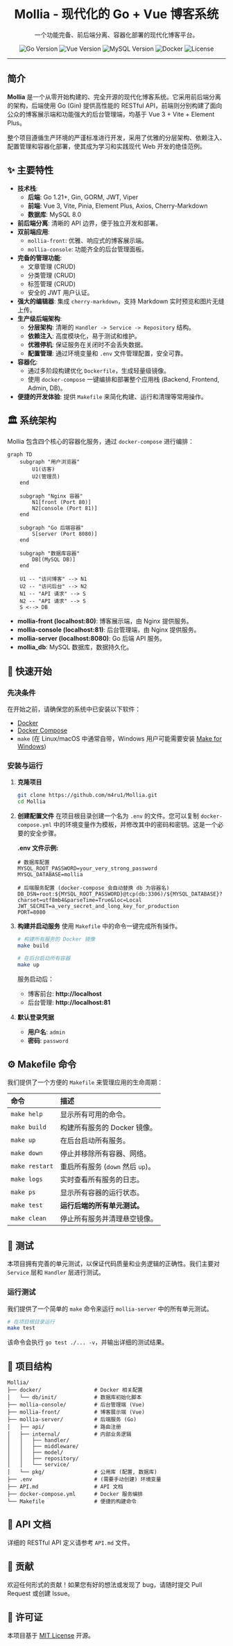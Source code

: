 <div align="center">
  <h1>Mollia - 现代化的 Go + Vue 博客系统</h1>
  <p>
    一个功能完备、前后端分离、容器化部署的现代化博客平台。
  </p>
  <p>
    <img src="https://img.shields.io/badge/Go-1.21+-00ADD8?style=for-the-badge&logo=go" alt="Go Version" />
    <img src="https://img.shields.io/badge/Vue.js-3.x-4FC08D?style=for-the-badge&logo=vue.js" alt="Vue Version" />
    <img src="https://img.shields.io/badge/MySQL-8.0-4479A1?style=for-the-badge&logo=mysql" alt="MySQL Version" />
    <img src="https://img.shields.io/badge/Docker-Powered-2496ED?style=for-the-badge&logo=docker" alt="Docker" />
    <img src="https://img.shields.io/badge/License-MIT-yellow.svg?style=for-the-badge" alt="License" />
  </p>
</div>

---

## 简介

**Mollia** 是一个从零开始构建的、完全开源的现代化博客系统。它采用前后端分离的架构，后端使用 Go (Gin) 提供高性能的 RESTful API，前端则分别构建了面向公众的博客展示端和功能强大的后台管理端，均基于 Vue 3 + Vite + Element Plus。

整个项目遵循生产环境的严谨标准进行开发，采用了优雅的分层架构、依赖注入、配置管理和容器化部署，使其成为学习和实践现代 Web 开发的绝佳范例。

## ✨ 主要特性

-   **技术栈**:
    -   **后端**: Go 1.21+, Gin, GORM, JWT, Viper
    -   **前端**: Vue 3, Vite, Pinia, Element Plus, Axios, Cherry-Markdown
    -   **数据库**: MySQL 8.0
-   **前后端分离**: 清晰的 API 边界，便于独立开发和部署。
-   **双前端应用**:
    -   `mollia-front`: 优雅、响应式的博客展示端。
    -   `mollia-console`: 功能齐全的后台管理面板。
-   **完备的管理功能**:
    -   文章管理 (CRUD)
    -   分类管理 (CRUD)
    -   标签管理 (CRUD)
    -   安全的 JWT 用户认证。
-   **强大的编辑器**: 集成 `cherry-markdown`，支持 Markdown 实时预览和图片无缝上传。
-   **生产级后端架构**:
    -   **分层架构**: 清晰的 `Handler -> Service -> Repository` 结构。
    -   **依赖注入**: 高度模块化，易于测试和维护。
    -   **优雅停机**: 保证服务在关闭时不会丢失数据。
    -   **配置管理**: 通过环境变量和 `.env` 文件管理配置，安全可靠。
-   **容器化**:
    -   通过多阶段构建优化 `Dockerfile`，生成轻量级镜像。
    -   使用 `docker-compose` 一键编排和部署整个应用栈 (Backend, Frontend, Admin, DB)。
-   **便捷的开发体验**: 提供 `Makefile` 来简化构建、运行和清理等常用操作。

## 🏛️ 系统架构

Mollia 包含四个核心的容器化服务，通过 `docker-compose` 进行编排：

```mermaid
graph TD
    subgraph "用户浏览器"
        U1(访客)
        U2(管理员)
    end

    subgraph "Nginx 容器"
        N1[front (Port 80)]
        N2[console (Port 81)]
    end

    subgraph "Go 后端容器"
        S[server (Port 8080)]
    end

    subgraph "数据库容器"
        DB[(MySQL DB)]
    end

    U1 -- "访问博客" --> N1
    U2 -- "访问后台" --> N2
    N1 -- "API 请求" --> S
    N2 -- "API 请求" --> S
    S <--> DB
```

-   **mollia-front (localhost:80)**: 博客展示端，由 Nginx 提供服务。
-   **mollia-console (localhost:81)**: 后台管理端，由 Nginx 提供服务。
-   **mollia-server (localhost:8080)**: Go 后端 API 服务。
-   **mollia_db**: MySQL 数据库，数据持久化。

## 🚀 快速开始

### 先决条件

在开始之前，请确保您的系统中已安装以下软件：
-   [Docker](https://www.docker.com/get-started)
-   [Docker Compose](https://docs.docker.com/compose/install/)
-   `make` (在 Linux/macOS 中通常自带，Windows 用户可能需要安装 [Make for Windows](http://gnuwin32.sourceforge.net/packages/make.htm))

### 安装与运行

1.  **克隆项目**
    ```bash
    git clone https://github.com/m4ru1/Mollia.git
    cd Mollia
    ```

2.  **创建配置文件**
    在项目根目录创建一个名为 `.env` 的文件。您可以复制 `docker-compose.yml` 中的环境变量作为模板，并修改其中的密码和密钥。这是一个必要的安全步骤。
    
    **.env 文件示例:**
    ```env
    # 数据库配置
    MYSQL_ROOT_PASSWORD=your_very_strong_password
    MYSQL_DATABASE=mollia

    # 后端服务配置 (docker-compose 会自动替换 db 为容器名)
    DB_DSN=root:${MYSQL_ROOT_PASSWORD}@tcp(db:3306)/${MYSQL_DATABASE}?charset=utf8mb4&parseTime=True&loc=Local
    JWT_SECRET=a_very_secret_and_long_key_for_production
    PORT=8080
    ```

3.  **构建并启动服务**
    使用 `Makefile` 中的命令一键完成所有操作。

    ```bash
    # 构建所有服务的 Docker 镜像
    make build

    # 在后台启动所有容器
    make up
    ```
    服务启动后：
    -   博客前台: **http://localhost**
    -   后台管理: **http://localhost:81**

4.  **默认登录凭据**
    -   **用户名**: `admin`
    -   **密码**: `password`

## ⚙️ Makefile 命令

我们提供了一个方便的 `Makefile` 来管理应用的生命周期：

| 命令 | 描述 |
| :--- | :--- |
| `make help` | 显示所有可用的命令。 |
| `make build` | 构建所有服务的 Docker 镜像。 |
| `make up` | 在后台启动所有服务。 |
| `make down` | 停止并移除所有容器、网络。 |
| `make restart` | 重启所有服务 (`down` 然后 `up`)。 |
| `make logs` | 实时查看所有服务的日志。 |
| `make ps` | 显示所有容器的运行状态。 |
| `make test` | **运行后端的所有单元测试。** |
| `make clean` | 停止所有服务并清理悬空镜像。 |

## 🧪 测试

本项目拥有完善的单元测试，以保证代码质量和业务逻辑的正确性。我们主要对 `Service` 层和 `Handler` 层进行测试。

### 运行测试

我们提供了一个简单的 `make` 命令来运行 `mollia-server` 中的所有单元测试。

```bash
# 在项目根目录运行
make test
```

该命令会执行 `go test ./... -v`，并输出详细的测试结果。

## 📂 项目结构

```
Mollia/
├── docker/                 # Docker 相关配置
│   └── db/init/            # 数据库初始化脚本
├── mollia-console/         # 后台管理端 (Vue)
├── mollia-front/           # 博客展示端 (Vue)
├── mollia-server/          # 后端服务 (Go)
│   ├── api/                # 路由注册
│   ├── internal/           # 内部业务逻辑
│   │   ├── handler/
│   │   ├── middleware/
│   │   ├── model/
│   │   ├── repository/
│   │   └── service/
│   └── pkg/                # 公用库 (配置, 数据库)
├── .env                    # (需要手动创建) 环境变量
├── API.md                  # API 文档
├── docker-compose.yml      # Docker 服务编排
└── Makefile                # 便捷的构建命令
```

## 📜 API 文档

详细的 RESTful API 定义请参考 `API.md` 文件。

## 🤝 贡献

欢迎任何形式的贡献！如果您有好的想法或发现了 bug，请随时提交 Pull Request 或创建 Issue。

## 📄 许可证

本项目基于 [MIT License](LICENSE) 开源。
